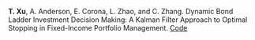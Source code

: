 <strong>T. Xu</strong>, A. Anderson, E. Corona, L. Zhao, and C. Zhang. Dynamic Bond Ladder Investment Decision Making: A Kalman Filter Approach to Optimal Stopping in Fixed-Income Portfolio Management. [Code](https://github.com/GTTON9/Dynamic-Bond-Ladder-Investment-Decision-Making)
